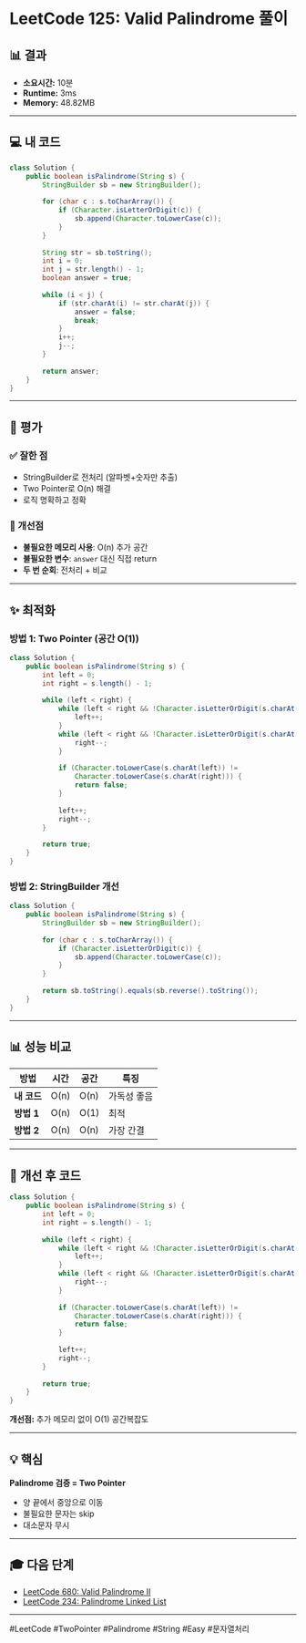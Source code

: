 
# LeetCode 125: Valid Palindrome 풀이

## 📊 결과
- **소요시간:** 10분
- **Runtime:** 3ms
- **Memory:** 48.82MB

---

## 💻 내 코드

```java
class Solution {
    public boolean isPalindrome(String s) {
        StringBuilder sb = new StringBuilder();
    
        for (char c : s.toCharArray()) {
            if (Character.isLetterOrDigit(c)) {
                sb.append(Character.toLowerCase(c));
            }
        }
        
        String str = sb.toString();
        int i = 0;
        int j = str.length() - 1;
        boolean answer = true;
        
        while (i < j) {
            if (str.charAt(i) != str.charAt(j)) {
                answer = false;
                break;
            }
            i++;
            j--;
        }
        
        return answer;
    }
}
````

---

## 📝 평가

### ✅ 잘한 점

- StringBuilder로 전처리 (알파벳+숫자만 추출)
- Two Pointer로 O(n) 해결
- 로직 명확하고 정확

### 🔴 개선점

- **불필요한 메모리 사용**: O(n) 추가 공간
- **불필요한 변수**: `answer` 대신 직접 return
- **두 번 순회**: 전처리 + 비교

---

## ✨ 최적화

### 방법 1: Two Pointer (공간 O(1))

```java
class Solution {
    public boolean isPalindrome(String s) {
        int left = 0;
        int right = s.length() - 1;
        
        while (left < right) {
            while (left < right && !Character.isLetterOrDigit(s.charAt(left))) {
                left++;
            }
            while (left < right && !Character.isLetterOrDigit(s.charAt(right))) {
                right--;
            }
            
            if (Character.toLowerCase(s.charAt(left)) != 
                Character.toLowerCase(s.charAt(right))) {
                return false;
            }
            
            left++;
            right--;
        }
        
        return true;
    }
}
```

### 방법 2: StringBuilder 개선

```java
class Solution {
    public boolean isPalindrome(String s) {
        StringBuilder sb = new StringBuilder();
        
        for (char c : s.toCharArray()) {
            if (Character.isLetterOrDigit(c)) {
                sb.append(Character.toLowerCase(c));
            }
        }
        
        return sb.toString().equals(sb.reverse().toString());
    }
}
```

---

## 📊 성능 비교

|방법|시간|공간|특징|
|---|---|---|---|
|**내 코드**|O(n)|O(n)|가독성 좋음|
|**방법 1**|O(n)|O(1)|최적|
|**방법 2**|O(n)|O(n)|가장 간결|

---

## 🎯 개선 후 코드

```java
class Solution {
    public boolean isPalindrome(String s) {
        int left = 0;
        int right = s.length() - 1;
        
        while (left < right) {
            while (left < right && !Character.isLetterOrDigit(s.charAt(left))) {
                left++;
            }
            while (left < right && !Character.isLetterOrDigit(s.charAt(right))) {
                right--;
            }
            
            if (Character.toLowerCase(s.charAt(left)) != 
                Character.toLowerCase(s.charAt(right))) {
                return false;
            }
            
            left++;
            right--;
        }
        
        return true;
    }
}
```

**개선점:** 추가 메모리 없이 O(1) 공간복잡도

---

## 💡 핵심

**Palindrome 검증 = Two Pointer**

- 양 끝에서 중앙으로 이동
- 불필요한 문자는 skip
- 대소문자 무시

---

## 🎓 다음 단계

- <a href="https://leetcode.com/problems/valid-palindrome-ii/" target="_blank">LeetCode 680: Valid Palindrome II</a>
- <a href="https://leetcode.com/problems/palindrome-linked-list/" target="_blank">LeetCode 234: Palindrome Linked List</a>

---

#LeetCode #TwoPointer #Palindrome #String #Easy #문자열처리